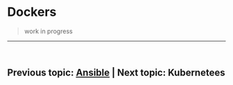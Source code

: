 # Dockers

> work in progress


---
&nbsp;
## Previous topic: [Ansible](https://github.com/rise2innovate/DevOps/blob/main/02-Git/README.md)     |     Next topic: Kubernetees